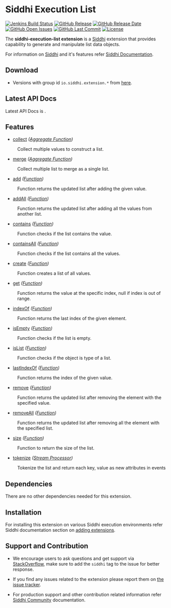 ﻿Siddhi Execution List
======================================

  [![Jenkins Build Status](https://wso2.org/jenkins/job/siddhi/job/siddhi-execution-list/badge/icon)](https://wso2.org/jenkins/job/siddhi/job/siddhi-execution-list/)
  [![GitHub Release](https://img.shields.io/github/release/siddhi-io/siddhi-execution-list.svg)](https://github.com/siddhi-io/siddhi-execution-list/releases)
  [![GitHub Release Date](https://img.shields.io/github/release-date/siddhi-io/siddhi-execution-list.svg)](https://github.com/siddhi-io/siddhi-execution-list/releases)
  [![GitHub Open Issues](https://img.shields.io/github/issues-raw/siddhi-io/siddhi-execution-list.svg)](https://github.com/siddhi-io/siddhi-execution-list/issues)
  [![GitHub Last Commit](https://img.shields.io/github/last-commit/siddhi-io/siddhi-execution-list.svg)](https://github.com/siddhi-io/siddhi-execution-list/commits/master)
  [![License](https://img.shields.io/badge/License-Apache%202.0-blue.svg)](https://opensource.org/licenses/Apache-2.0)

The **siddhi-execution-list extension** is a <a target="_blank" href="https://siddhi.io/">Siddhi</a> extension that provides capability to generate and manipulate list data objects.

For information on <a target="_blank" href="https://siddhi.io/">Siddhi</a> and it's features refer <a target="_blank" href="https://siddhi.io/redirect/docs.html">Siddhi Documentation</a>. 

## Download

* Versions with group id `io.siddhi.extension.*` from <a target="_blank" href="https://mvnrepository.com/artifact/io.siddhi.extension.execution.list/siddhi-execution-list/">here</a>.

## Latest API Docs 

Latest API Docs is <a target="_blank" href="https://siddhi-io.github.io/siddhi-execution-list/api/"></a>.

## Features

* <a target="_blank" href="https://siddhi-io.github.io/siddhi-execution-list/api//#collect-aggregate-function">collect</a> *(<a target="_blank" href="http://siddhi.io/en/v5.1/docs/query-guide/#aggregate-function">Aggregate Function</a>)*<br> <div style="padding-left: 1em;"><p><p style="word-wrap: break-word;margin: 0;">Collect multiple values to construct a list.</p></p></div>
* <a target="_blank" href="https://siddhi-io.github.io/siddhi-execution-list/api//#merge-aggregate-function">merge</a> *(<a target="_blank" href="http://siddhi.io/en/v5.1/docs/query-guide/#aggregate-function">Aggregate Function</a>)*<br> <div style="padding-left: 1em;"><p><p style="word-wrap: break-word;margin: 0;">Collect multiple list to merge as a single list.</p></p></div>
* <a target="_blank" href="https://siddhi-io.github.io/siddhi-execution-list/api//#add-function">add</a> *(<a target="_blank" href="http://siddhi.io/en/v5.1/docs/query-guide/#function">Function</a>)*<br> <div style="padding-left: 1em;"><p><p style="word-wrap: break-word;margin: 0;">Function returns the updated list after adding the given value.</p></p></div>
* <a target="_blank" href="https://siddhi-io.github.io/siddhi-execution-list/api//#addall-function">addAll</a> *(<a target="_blank" href="http://siddhi.io/en/v5.1/docs/query-guide/#function">Function</a>)*<br> <div style="padding-left: 1em;"><p><p style="word-wrap: break-word;margin: 0;">Function returns the updated list after adding all the values from another list.</p></p></div>
* <a target="_blank" href="https://siddhi-io.github.io/siddhi-execution-list/api//#contains-function">contains</a> *(<a target="_blank" href="http://siddhi.io/en/v5.1/docs/query-guide/#function">Function</a>)*<br> <div style="padding-left: 1em;"><p><p style="word-wrap: break-word;margin: 0;">Function checks if the list contains the value.</p></p></div>
* <a target="_blank" href="https://siddhi-io.github.io/siddhi-execution-list/api//#containsall-function">containsAll</a> *(<a target="_blank" href="http://siddhi.io/en/v5.1/docs/query-guide/#function">Function</a>)*<br> <div style="padding-left: 1em;"><p><p style="word-wrap: break-word;margin: 0;">Function checks if the list contains all the values.</p></p></div>
* <a target="_blank" href="https://siddhi-io.github.io/siddhi-execution-list/api//#create-function">create</a> *(<a target="_blank" href="http://siddhi.io/en/v5.1/docs/query-guide/#function">Function</a>)*<br> <div style="padding-left: 1em;"><p><p style="word-wrap: break-word;margin: 0;">Function creates a list of all values.</p></p></div>
* <a target="_blank" href="https://siddhi-io.github.io/siddhi-execution-list/api//#get-function">get</a> *(<a target="_blank" href="http://siddhi.io/en/v5.1/docs/query-guide/#function">Function</a>)*<br> <div style="padding-left: 1em;"><p><p style="word-wrap: break-word;margin: 0;">Function returns the value at the specific index, null if index is out of range.</p></p></div>
* <a target="_blank" href="https://siddhi-io.github.io/siddhi-execution-list/api//#indexof-function">indexOf</a> *(<a target="_blank" href="http://siddhi.io/en/v5.1/docs/query-guide/#function">Function</a>)*<br> <div style="padding-left: 1em;"><p><p style="word-wrap: break-word;margin: 0;">Function returns the last index of the given element.</p></p></div>
* <a target="_blank" href="https://siddhi-io.github.io/siddhi-execution-list/api//#isempty-function">isEmpty</a> *(<a target="_blank" href="http://siddhi.io/en/v5.1/docs/query-guide/#function">Function</a>)*<br> <div style="padding-left: 1em;"><p><p style="word-wrap: break-word;margin: 0;">Function checks if the list is empty.</p></p></div>
* <a target="_blank" href="https://siddhi-io.github.io/siddhi-execution-list/api//#islist-function">isList</a> *(<a target="_blank" href="http://siddhi.io/en/v5.1/docs/query-guide/#function">Function</a>)*<br> <div style="padding-left: 1em;"><p><p style="word-wrap: break-word;margin: 0;">Function checks if the object is type of a list.</p></p></div>
* <a target="_blank" href="https://siddhi-io.github.io/siddhi-execution-list/api//#lastindexof-function">lastIndexOf</a> *(<a target="_blank" href="http://siddhi.io/en/v5.1/docs/query-guide/#function">Function</a>)*<br> <div style="padding-left: 1em;"><p><p style="word-wrap: break-word;margin: 0;">Function returns the index of the given value.</p></p></div>
* <a target="_blank" href="https://siddhi-io.github.io/siddhi-execution-list/api//#remove-function">remove</a> *(<a target="_blank" href="http://siddhi.io/en/v5.1/docs/query-guide/#function">Function</a>)*<br> <div style="padding-left: 1em;"><p><p style="word-wrap: break-word;margin: 0;">Function returns the updated list after removing the element with the specified value.</p></p></div>
* <a target="_blank" href="https://siddhi-io.github.io/siddhi-execution-list/api//#removeall-function">removeAll</a> *(<a target="_blank" href="http://siddhi.io/en/v5.1/docs/query-guide/#function">Function</a>)*<br> <div style="padding-left: 1em;"><p><p style="word-wrap: break-word;margin: 0;">Function returns the updated list after removing all the element with the specified list.</p></p></div>
* <a target="_blank" href="https://siddhi-io.github.io/siddhi-execution-list/api//#size-function">size</a> *(<a target="_blank" href="http://siddhi.io/en/v5.1/docs/query-guide/#function">Function</a>)*<br> <div style="padding-left: 1em;"><p><p style="word-wrap: break-word;margin: 0;">Function to return the size of the list.</p></p></div>
* <a target="_blank" href="https://siddhi-io.github.io/siddhi-execution-list/api//#tokenize-stream-processor">tokenize</a> *(<a target="_blank" href="http://siddhi.io/en/v5.1/docs/query-guide/#stream-processor">Stream Processor</a>)*<br> <div style="padding-left: 1em;"><p><p style="word-wrap: break-word;margin: 0;">Tokenize the list and return each key, value as new attributes in events</p></p></div>

## Dependencies 

There are no other dependencies needed for this extension. 

## Installation

For installing this extension on various Siddhi execution environments refer Siddhi documentation section on <a target="_blank" href="https://siddhi.io/redirect/add-extensions.html">adding extensions</a>.

## Support and Contribution

* We encourage users to ask questions and get support via <a target="_blank" href="https://stackoverflow.com/questions/tagged/siddhi">StackOverflow</a>, make sure to add the `siddhi` tag to the issue for better response.

* If you find any issues related to the extension please report them on <a target="_blank" href="https://github.com/siddhi-io/siddhi-execution-list/issues">the issue tracker</a>.

* For production support and other contribution related information refer <a target="_blank" href="https://siddhi.io/community/">Siddhi Community</a> documentation.
